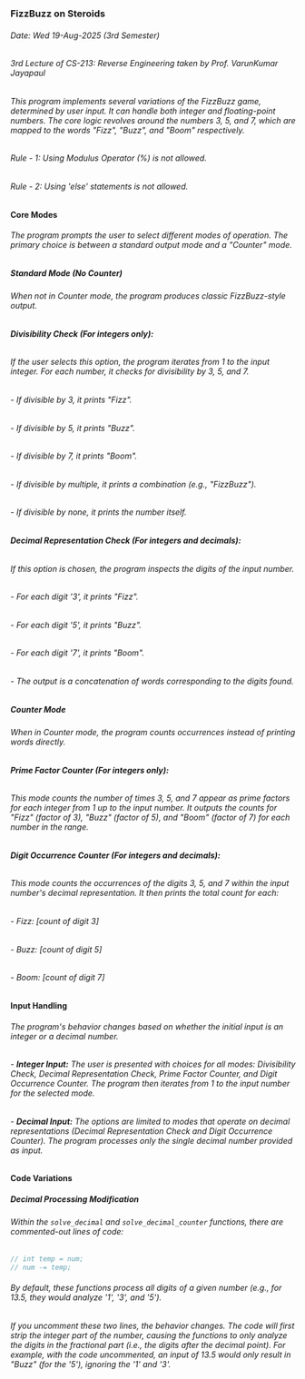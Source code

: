 ### FizzBuzz on Steroids
###### Date: Wed 19-Aug-2025 (3rd Semester)
###### 3rd Lecture of CS-213: Reverse Engineering taken by Prof. VarunKumar Jayapaul

###### This program implements several variations of the FizzBuzz game, determined by user input. It can handle both integer and floating-point numbers. The core logic revolves around the numbers 3, 5, and 7, which are mapped to the words "Fizz", "Buzz", and "Boom" respectively.
###### Rule - 1: Using Modulus Operator (%) is not allowed.
###### Rule - 2: Using 'else' statements is not allowed.


#### Core Modes
###### The program prompts the user to select different modes of operation. The primary choice is between a standard output mode and a "Counter" mode.

##### Standard Mode (No Counter)
###### When not in Counter mode, the program produces classic FizzBuzz-style output.

###### **Divisibility Check (For integers only):**
###### If the user selects this option, the program iterates from 1 to the input integer. For each number, it checks for divisibility by 3, 5, and 7.
###### - If divisible by 3, it prints "Fizz".
###### - If divisible by 5, it prints "Buzz".
###### - If divisible by 7, it prints "Boom".
###### - If divisible by multiple, it prints a combination (e.g., "FizzBuzz").
###### - If divisible by none, it prints the number itself.

###### **Decimal Representation Check (For integers and decimals):**
###### If this option is chosen, the program inspects the digits of the input number.
###### - For each digit '3', it prints "Fizz".
###### - For each digit '5', it prints "Buzz".
###### - For each digit '7', it prints "Boom".
###### - The output is a concatenation of words corresponding to the digits found.

##### Counter Mode
###### When in Counter mode, the program counts occurrences instead of printing words directly.

###### **Prime Factor Counter (For integers only):**
###### This mode counts the number of times 3, 5, and 7 appear as prime factors for each integer from 1 up to the input number. It outputs the counts for "Fizz" (factor of 3), "Buzz" (factor of 5), and "Boom" (factor of 7) for each number in the range.

###### **Digit Occurrence Counter (For integers and decimals):**
###### This mode counts the occurrences of the digits 3, 5, and 7 within the input number's decimal representation. It then prints the total count for each:
###### - Fizz: [count of digit 3]
###### - Buzz: [count of digit 5]
###### - Boom: [count of digit 7]

#### Input Handling
###### The program's behavior changes based on whether the initial input is an integer or a decimal number.
###### - **Integer Input:** The user is presented with choices for all modes: Divisibility Check, Decimal Representation Check, Prime Factor Counter, and Digit Occurrence Counter. The program then iterates from 1 to the input number for the selected mode.
###### - **Decimal Input:** The options are limited to modes that operate on decimal representations (Decimal Representation Check and Digit Occurrence Counter). The program processes only the single decimal number provided as input.

#### Code Variations
##### Decimal Processing Modification
###### Within the `solve_decimal` and `solve_decimal_counter` functions, there are commented-out lines of code:
```cpp
// int temp = num;
// num -= temp;
```
###### By default, these functions process all digits of a given number (e.g., for 13.5, they would analyze '1', '3', and '5').
###### If you uncomment these two lines, the behavior changes. The code will first strip the integer part of the number, causing the functions to only analyze the digits in the fractional part (i.e., the digits after the decimal point). For example, with the code uncommented, an input of 13.5 would only result in "Buzz" (for the '5'), ignoring the '1' and '3'.
